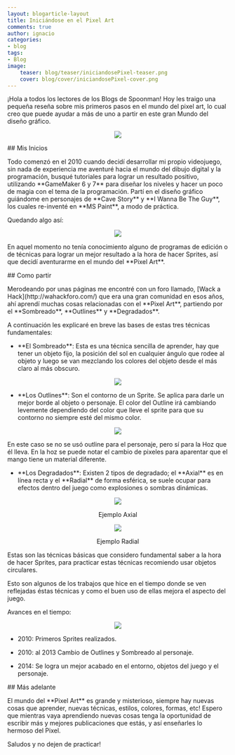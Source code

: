 ```yaml
---
layout: blogarticle-layout
title: Iniciándose en el Pixel Art
comments: true
author: ignacio
categories:
- blog
tags:
- Blog
image:
    teaser: blog/teaser/iniciandosePixel-teaser.png
    cover: blog/cover/iniciandosePixel-cover.png
---
```


<p class="margin-top-30">
¡Hola a todos los lectores de los Blogs de Spoonman! Hoy les traigo una pequeña reseña sobre mis primeros pasos en el mundo del pixel art, lo cual creo que puede ayudar a más de uno a partir en este gran Mundo del diseño gráfico.
</p>

<p class="margin-top-30">
    <p align="center"><img src="{{ site.url }}/img/blog/content/ojoIgnacio.png"></p>
</p>

<div class="page-header margin-top-30" markdown='1'>
## Mis Inicios
</div>

<p class="margin-top-30" markdown='1'>
Todo comenzó en el 2010 cuando decidí desarrollar mi propio videojuego, sin nada de experiencia me aventuré hacia el mundo del dibujo digital y la programación, busqué tutoriales para lograr un resultado positivo, utilizando **GameMaker 6 y 7** para diseñar los niveles y hacer un poco de magia con el tema de la programación. Partí en el diseño gráfico guiándome en personajes de **Cave Story** y **I Wanna Be The Guy**, los cuales re-inventé en **MS Paint**, a modo de práctica.
</p>

<p class="margin-top-30" markdown='1'>
Quedando algo así:
</p>

<p class="margin-top-30">
    <p align="center"><img src="{{ site.url }}/img/blog/content/primerosGraficos.png"></p>
</p>

<p class="margin-top-30" markdown='1'>
En aquel momento no tenía conocimiento alguno de programas de edición o de técnicas para lograr un mejor resultado a la hora de hacer Sprites, así que decidí aventurarme en el mundo del **Pixel Art**.
</p>

<div class="page-header margin-top-30" markdown='1'>
## Como partir
</div>

<p class="margin-top-30" markdown='1'>
Merodeando por unas páginas me encontré con un foro llamado, [Wack a Hack](http://wahackforo.com/) que era una gran comunidad en esos años, ahí aprendí muchas cosas relacionadas con el **Pixel Art**, partiendo por el **Sombreado**, **Outlines** y **Degradados**.
</p>

<p class="margin-top-30" markdown='1'>
A continuación les explicaré en breve las bases de estas tres técnicas fundamentales:
</p>

<p class="margin-top-30">
    <ul>
        <li>
            <p markdown='1'>
            **El Sombreado**: Esta es una técnica sencilla de aprender, hay que tener un objeto fijo, la posición del sol en cualquier ángulo que rodee al objeto y luego se van mezclando los colores del objeto desde el más claro al más obscuro.  
            </p>
        </li>
    </ul> 
</p>

<p class="margin-top-30">
    <p align="center"><img src="{{ site.url }}/img/blog/content/sombreado.png"></p>
</p>

<p class="margin-top-30">
    <ul>
        <li>
            <p markdown='1'>
                **Los Outlines**: Son el contorno de un Sprite. Se aplica para darle un mejor borde al objeto o personaje. El color del Outline irá cambiando levemente dependiendo del color que lleve el sprite para que su contorno no siempre esté del mismo color.
            </p>
        </li>
    </ul>
</p>

<p class="margin-top-30">
    <p align="center"><img src="{{ site.url }}/img/blog/content/outlines.png"></p>
</p>

<p class="margin-top-30" markdown='1'>
En este caso se no se usó outline para el personaje, pero sí para la Hoz que él lleva. En la hoz se puede notar el cambio de pixeles para aparentar que el mango tiene un material diferente.
</p>

<p class="margin-top-30">
    <ul>
        <li>
            <p markdown='1'>
                **Los Degradados**: Existen 2 tipos de degradado; el **Axial** es en línea recta y el **Radial** de forma esférica, se suele ocupar para efectos dentro del juego como explosiones o sombras dinámicas.
            </p>
        </li>
    </ul>
</p>

<p class="margin-top-30">
    <p align="center"><img src="{{ site.url }}/img/blog/content/axial.png"></p>
    <p align="center">Ejemplo Axial</p>
</p>

<p class="margin-top-30">
    <p align="center"><img src="{{ site.url }}/img/blog/content/radial.png"></p>
    <p align="center">Ejemplo Radial</p>
</p>

<p class="margin-top-30" markdown='1'>
Estas son las técnicas básicas que considero fundamental saber a la hora de hacer Sprites, para practicar estas técnicas recomiendo usar objetos circulares.
</p>

<p class="margin-top-30" markdown='1'>
Esto son algunos de los trabajos que hice en el tiempo donde se ven reflejadas éstas técnicas y como el buen uso de ellas mejora el aspecto del juego.
</p>

<p class="margin-top-30" markdown='1'>
Avances en el tiempo:
</p>

<p class="margin-top-30">
<p align="center"><img src="{{ site.url }}/img/blog/content/avancesGraficos.png"></p>
</p>

<p class="margin-top-30">
    <ul>
        <li>
            <p>
                2010: Primeros Sprites realizados. 
            </p>
        </li>
        <li>
            <p>
                2010: al 2013 Cambio de Outlines y Sombreado al personaje.
            <p>
        </li>
        <li>
            <p>
                2014: Se logra un mejor acabado en el entorno, objetos del juego y el personaje. 
            </p>
        </li>
    </ul>
</p>

<div class="page-header margin-top-30" markdown='1'>
## Más adelante
</div>

<p class="margin-top-30" markdown='1'>
El mundo del **Pixel Art** es grande y misterioso, siempre hay nuevas cosas que aprender, nuevas técnicas, estilos, colores, formas, etc! Espero que mientras vaya aprendiendo nuevas cosas tenga la oportunidad de escribir más y mejores publicaciones que estás, y así enseñarles lo hermoso del Pixel.
</p>

<p class="margin-top-30" markdown='1'>
Saludos y no dejen de practicar!
</p>